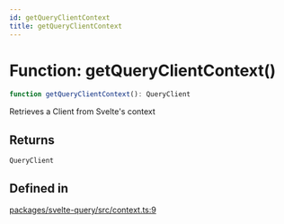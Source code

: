 ```yaml
---
id: getQueryClientContext
title: getQueryClientContext
---
```


# Function: getQueryClientContext()

```ts
function getQueryClientContext(): QueryClient
```

Retrieves a Client from Svelte's context

## Returns

`QueryClient`

## Defined in

[packages/svelte-query/src/context.ts:9](https://github.com/TanStack/query/blob/27861961bbb36e9bc25fcd45cff21b5645f02f9b/packages/svelte-query/src/context.ts#L9)
